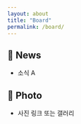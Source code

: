 ```yaml
---
layout: about
title: "Board"
permalink: /board/
---
```


## 📰 News
- 소식 A

## 📸 Photo
- 사진 링크 또는 갤러리
